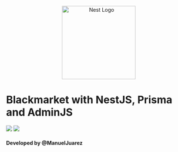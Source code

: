<p align="center">
  <a href="http://nestjs.com/" target="blank"><img src="https://nestjs.com/img/logo-small.svg" width="200" alt="Nest Logo" /></a>
</p>


# Blackmarket with NestJS, Prisma and AdminJS

<a href="https://codeclimate.com/github/ManuelJrez/rs-blackmarket-be/maintainability"><img src="https://api.codeclimate.com/v1/badges/416a0814815fa6233206/maintainability" /></a>                <a href="https://codeclimate.com/github/ManuelJrez/rs-blackmarket-be/test_coverage"><img src="https://api.codeclimate.com/v1/badges/416a0814815fa6233206/test_coverage" /></a>


#### Developed by @ManuelJuarez